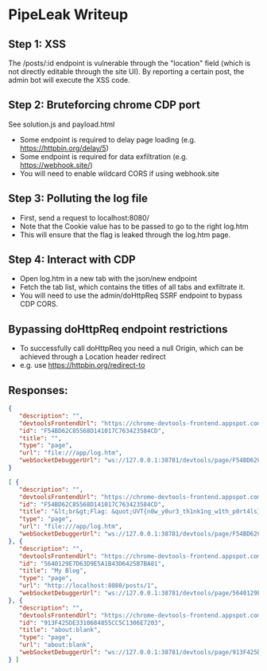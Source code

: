 # PipeLeak Writeup

## Step 1: XSS

The /posts/:id endpoint is vulnerable through the "location" field (which is not directly editable through the site UI).
By reporting a certain post, the admin bot will execute the XSS code.

## Step 2: Bruteforcing chrome CDP port

See solution.js and payload.html

- Some endpoint is required to delay page loading (e.g. https://httpbin.org/delay/5)
- Some endpoint is required for data exfiltration (e.g. https://webhook.site/)
- You will need to enable wildcard CORS if using webhook.site

## Step 3: Polluting the log file

- First, send a request to localhost:8080/<title> and then to localhost:8080/</title>
- Note that the Cookie value has to be passed to go to the right log.htm
- This will ensure that the flag is leaked through the log.htm page.

## Step 4: Interact with CDP

- Open log.htm in a new tab with the json/new endpoint
- Fetch the tab list, which contains the titles of all tabs and exfiltrate it.
- You will need to use the admin/doHttpReq SSRF endpoint to bypass CDP CORS.

## Bypassing doHttpReq endpoint restrictions

- To successfully call doHttpReq you need a null Origin, which can be achieved through a Location header redirect
- e.g. use https://httpbin.org/redirect-to

## Responses:

```json
{
   "description": "",
   "devtoolsFrontendUrl": "https://chrome-devtools-frontend.appspot.com/serve_rev/@9ba7e609d28c509a8ce9265c2247065d8d251173/inspector.html?ws=127.0.0.1:38781/devtools/page/F54BD62C85568D141017C763423584CD",
   "id": "F54BD62C85568D141017C763423584CD",
   "title": "",
   "type": "page",
   "url": "file:///app/log.htm",
   "webSocketDebuggerUrl": "ws://127.0.0.1:38781/devtools/page/F54BD62C85568D141017C763423584CD"
}
```

```json
[ {
   "description": "",
   "devtoolsFrontendUrl": "https://chrome-devtools-frontend.appspot.com/serve_rev/@9ba7e609d28c509a8ce9265c2247065d8d251173/inspector.html?ws=127.0.0.1:38781/devtools/page/F54BD62C85568D141017C763423584CD",
   "id": "F54BD62C85568D141017C763423584CD",
   "title": "&lt;br&gt;Flag: &quot;UVT{n0w_y0ur3_th1nk1ng_w1th_p0rt4ls}&quot;&lt;br&gt;GET /",
   "type": "page",
   "url": "file:///app/log.htm",
   "webSocketDebuggerUrl": "ws://127.0.0.1:38781/devtools/page/F54BD62C85568D141017C763423584CD"
}, {
   "description": "",
   "devtoolsFrontendUrl": "https://chrome-devtools-frontend.appspot.com/serve_rev/@9ba7e609d28c509a8ce9265c2247065d8d251173/inspector.html?ws=127.0.0.1:38781/devtools/page/5640129E7D63D9E5A1B43D6425B7BA81",
   "id": "5640129E7D63D9E5A1B43D6425B7BA81",
   "title": "My Blog",
   "type": "page",
   "url": "http://localhost:8080/posts/1",
   "webSocketDebuggerUrl": "ws://127.0.0.1:38781/devtools/page/5640129E7D63D9E5A1B43D6425B7BA81"
}, {
   "description": "",
   "devtoolsFrontendUrl": "https://chrome-devtools-frontend.appspot.com/serve_rev/@9ba7e609d28c509a8ce9265c2247065d8d251173/inspector.html?ws=127.0.0.1:38781/devtools/page/913F425DE3310684855CC5C1306E7203",
   "id": "913F425DE3310684855CC5C1306E7203",
   "title": "about:blank",
   "type": "page",
   "url": "about:blank",
   "webSocketDebuggerUrl": "ws://127.0.0.1:38781/devtools/page/913F425DE3310684855CC5C1306E7203"
} ]
```
